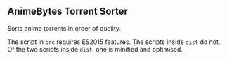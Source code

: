 ## AnimeBytes Torrent Sorter

Sorts anime torrents in order of quality.

The script in `src` requires ES2015 features. The scripts inside `dist` do
not. Of the two scripts inside `dist`, one is minified and optimised.